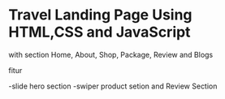 # Travel Landing Page Using HTML,CSS and JavaScript

with section Home, About, Shop, Package, Review and Blogs

fitur


-slide hero section
-swiper product setion and Review Section

